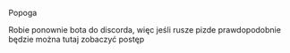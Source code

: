 Popoga

Robie ponownie bota do discorda, więc jeśli rusze pizde prawdopodobnie będzie można tutaj zobaczyć postęp
